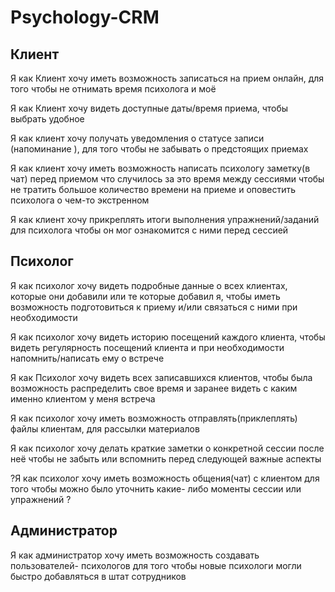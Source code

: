 # Psychology-CRM


## Клиент
Я как Клиент хочу иметь возможность записаться на прием онлайн, для того чтобы не отнимать  время психолога и моё

Я как Клиент хочу видеть доступные даты/время приема, чтобы выбрать удобное 

Я как клиент хочу получать уведомления о статусе записи (напоминание ), для того чтобы не забывать о предстоящих приемах

Я как клиент хочу иметь возможность написать психологу заметку(в чат) перед приемом что случилось за это время между сессиями  чтобы не тратить большое количество времени на приеме и оповестить психолога о чем-то экстренном 

Я как клиент	хочу прикреплять итоги выполнения упражнений/заданий для психолога чтобы он мог ознакомится с ними перед сессией 

## Психолог

Я как психолог хочу видеть подробные данные о всех клиентах, которые они добавили или те которые добавил я, чтобы иметь возможность подготовиться к приему и/или связаться с ними при необходимости

Я как психолог хочу видеть историю посещений каждого клиента, чтобы видеть регулярность посещений клиента и при необходимости напомнить/написать ему о встрече

Я как Психолог хочу видеть всех записавшихся клиентов, чтобы была возможность распределить свое время и заранее видеть с каким именно клиентом у меня встреча

Я как психолог хочу иметь возможность отправлять(приклеплять) файлы  клиентам, для рассылки материалов 

Я как психолог хочу делать  краткие заметки о конкретной сессии после неё чтобы не забыть или вспомнить  перед следующей  важные аспекты

?Я как психолог хочу иметь возможность общения(чат) с клиентом  для того чтобы можно было  уточнить какие- либо моменты сессии или упражнений ?

## Администратор

Я как администратор хочу иметь возможность создавать пользователей- психологов для того чтобы новые психологи могли быстро добавляться в штат сотрудников





